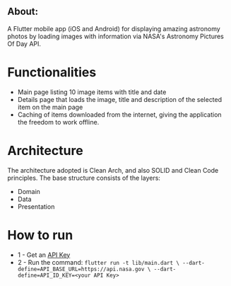 ## About:
A Flutter mobile app (iOS and Android) for displaying amazing astronomy photos by loading images with information via NASA's Astronomy Pictures Of Day API.

# Functionalities
- Main page listing 10 image items with title and date
- Details page that loads the image, title and description of the selected item on the main page
- Caching of items downloaded from the internet, giving the application the freedom to work offline.

# Architecture
The architecture adopted is Clean Arch, and also SOLID and Clean Code principles.
The base structure consists of the layers:
- Domain
- Data
- Presentation

# How to run
- 1 - Get an [API Key](https://api.nasa.gov/)
- 2 - Run the command: 
``flutter run -t lib/main.dart \
--dart-define=API_BASE_URL=https://api.nasa.gov \
--dart-define=API_ID_KEY=<your API Key>``
